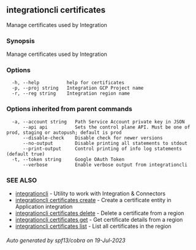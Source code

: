 ## integrationcli certificates

Manage certificates used by Integration

### Synopsis

Manage certificates used by Integration

### Options

```
  -h, --help          help for certificates
  -p, --proj string   Integration GCP Project name
  -r, --reg string    Integration region name
```

### Options inherited from parent commands

```
  -a, --account string   Path Service Account private key in JSON
      --api api          Sets the control plane API. Must be one of prod, staging or autopush; default is prod
      --disable-check    Disable check for newer versions
      --no-output        Disable printing all statements to stdout
      --print-output     Control printing of info log statements (default true)
  -t, --token string     Google OAuth Token
      --verbose          Enable verbose output from integrationcli
```

### SEE ALSO

* [integrationcli](integrationcli.md)	 - Utility to work with Integration & Connectors
* [integrationcli certificates create](integrationcli_certificates_create.md)	 - Create a certificate entity in Application integration
* [integrationcli certificates delete](integrationcli_certificates_delete.md)	 - Delete a certificate from a region
* [integrationcli certificates get](integrationcli_certificates_get.md)	 - Get certificate details from a region
* [integrationcli certificates list](integrationcli_certificates_list.md)	 - List all certificates in the region

###### Auto generated by spf13/cobra on 19-Jul-2023
